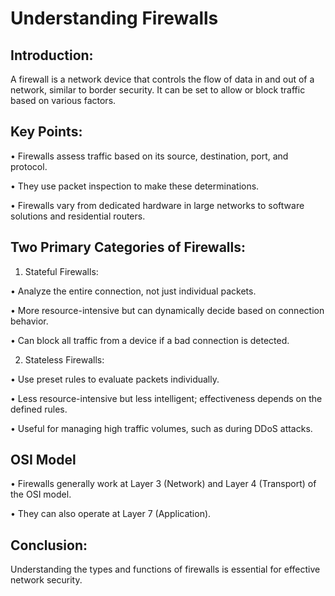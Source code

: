 # Understanding Firewalls 

## Introduction: 
A firewall is a network device that controls the flow of data in and out of a network, similar to border security. It can be set to allow or block traffic based on various factors. 

## Key Points: 
• Firewalls assess traffic based on its source, destination, port, and protocol. 

• They use packet inspection to make these determinations. 

• Firewalls vary from dedicated hardware in large networks to software solutions and residential routers. 

## Two Primary Categories of Firewalls: 
1. Stateful Firewalls: 

• Analyze the entire connection, not just individual packets. 

• More resource-intensive but can dynamically decide based on connection behavior. 

• Can block all traffic from a device if a bad connection is detected. 

2. Stateless Firewalls: 

• Use preset rules to evaluate packets individually. 

• Less resource-intensive but less intelligent; effectiveness depends on the defined rules. 

• Useful for managing high traffic volumes, such as during DDoS attacks. 

## OSI Model

• Firewalls generally work at Layer 3 (Network) and Layer 4 (Transport) of the OSI model.

• They can also operate at Layer 7 (Application).

## Conclusion: 
Understanding the types and functions of firewalls is essential for effective network security.